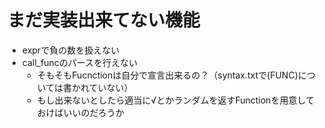 # まだ実装出来てない機能
- exprで負の数を扱えない
- call_funcのパースを行えない
  - そもそもFucnctionは自分で宣言出来るの？（syntax.txtで(FUNC)については書かれていない）
  - もし出来ないとしたら適当に√とかランダムを返すFunctionを用意しておけばいいのだろうか
